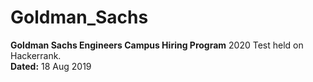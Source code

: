 # Goldman_Sachs
<b>Goldman Sachs Engineers Campus Hiring Program</b> 2020 Test held on Hackerrank. <br>
<b>Dated:</b> 18 Aug 2019
